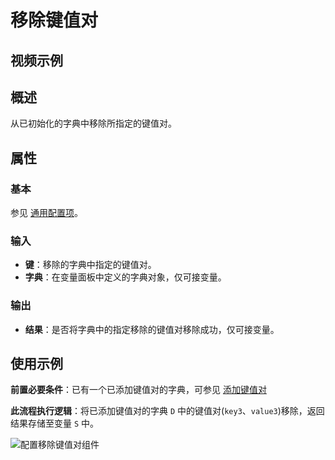 # 移除键值对

## 视频示例

## 概述

从已初始化的字典中移除所指定的键值对。

## 属性

### 基本

参见 [通用配置项](../Appendix/CommonConfigurationItems.md)。

### 输入

- **键**：移除的字典中指定的键值对。
- **字典**：在变量面板中定义的字典对象，仅可接变量。

### 输出

- **结果**：是否将字典中的指定移除的键值对移除成功，仅可接变量。

## 使用示例

**前置必要条件**：已有一个已添加键值对的字典，可参见 [添加键值对](../Dictionary/AddDictionaryActivity.md)

**此流程执行逻辑**：将已添加键值对的字典 `D` 中的键值对(`key3`、`value3`)移除，返回结果存储至变量 `S` 中。

![配置移除键值对组件](https://docimages.blob.core.chinacloudapi.cn/images/Activities/removekeyvalue20210112.png)
